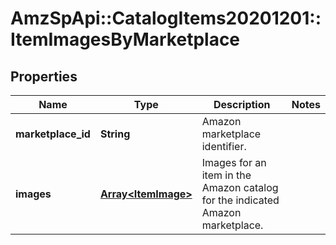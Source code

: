 # AmzSpApi::CatalogItems20201201::ItemImagesByMarketplace

## Properties
Name | Type | Description | Notes
------------ | ------------- | ------------- | -------------
**marketplace_id** | **String** | Amazon marketplace identifier. | 
**images** | [**Array&lt;ItemImage&gt;**](ItemImage.md) | Images for an item in the Amazon catalog for the indicated Amazon marketplace. | 

